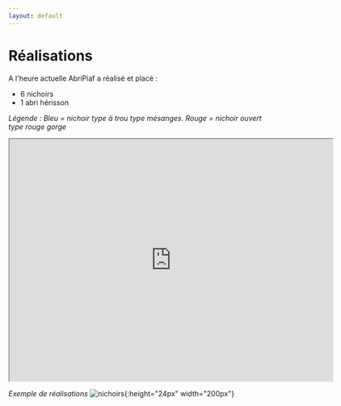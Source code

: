 ```yaml
---
layout: default
---
```


# Réalisations

A l'heure actuelle AbriPiaf a réalisé et placé :
+ 6 nichoirs 
+ 1 abri hérisson

_Légende : Bleu = nichoir type à trou type mésanges. Rouge = nichoir ouvert type rouge gorge_
<iframe src="https://www.google.com/maps/d/u/0/embed?mid=1BqAXx1nqNTpokROAmORTPqzwxfH7CDWy" width="640" height="480"></iframe>


_Exemple de réalisations_
![nichoirs](./img/nichoirs.jpg){:height="24px" width="200px"}
